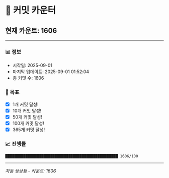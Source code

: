 # 🔢 커밋 카운터

## 현재 카운트: 1606

---

### 📊 정보
- 시작일: 2025-09-01
- 마지막 업데이트: 2025-09-01 01:52:04
- 총 커밋 수: 1606

### 🎯 목표
- [x] 1개 커밋 달성!
- [x] 10개 커밋 달성!
- [x] 50개 커밋 달성!
- [x] 100개 커밋 달성!
- [x] 365개 커밋 달성!

### 📈 진행률
```
██████████████████████████████████████████████████ 1606/100
```

---
*자동 생성됨 - 카운트: 1606*

